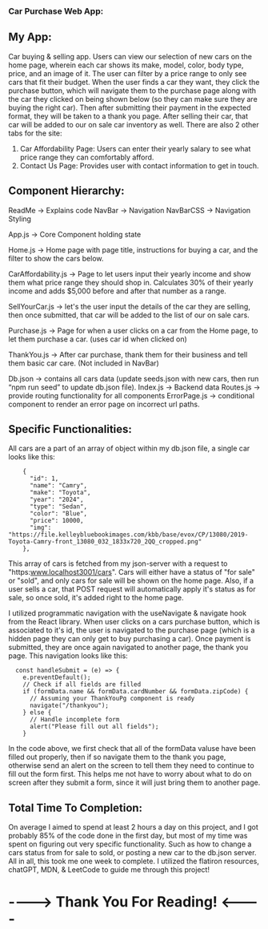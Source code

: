 ### Car Purchase Web App:

## My App:
Car buying & selling app. Users can view our selection of new cars on the home page, wherein each car shows its make, model, color, body type, price, and an image of it. The user can filter by a price range to only see cars that fit their budget. When the user finds a car they want, they click the purchase button, which will navigate them to the purchase page along with the car they clicked on being shown below (so they can make sure they are buying the right car). Then after submitting their payment in the expected format, they will be taken to a thank you page. After selling their car, that car will be added to our on sale car inventory as well. There are also 2 other tabs for the site:

1. Car Affordability Page: Users can enter their yearly salary to see what price range they can comfortably afford.
2. Contact Us Page: Provides user with contact information to get in touch.

## Component Hierarchy:

ReadMe -> Explains code
NavBar -> Navigation
NavBarCSS -> Navigation Styling

App.js -> Core Component holding state

Home.js -> Home page with page title, instructions for buying a car, and the filter to show the cars below.

CarAffordability.js -> Page to let users input their yearly income and show them what price range they should shop in. Calculates 30% of their yearly income and adds $5,000 before and after that number as a range.

SellYourCar.js -> let's the user input the details of the car they are selling, then once submitted, that car will be added to the list of our on sale cars.

Purchase.js -> Page for when a user clicks on a car from the Home page, to let them purchase a car. (uses car id when clicked on)

ThankYou.js -> After car purchase, thank them for their business and tell them basic car care. (Not included in NavBar)

Db.json -> contains all cars data (update seeds.json with new cars, then run “npm run seed” to update db.json file).
Index.js -> Backend data
Routes.js -> provide routing functionality for all components
ErrorPage.js -> conditional component to render an error page on incorrect url paths.

## Specific Functionalities:
All cars are a part of an array of object within my db.json file, a single car looks like this:

```  "cars": [
    {
      "id": 1,
      "name": "Camry",
      "make": "Toyota",
      "year": "2024",
      "type": "Sedan",
      "color": "Blue",
      "price": 10000,
      "img": "https://file.kelleybluebookimages.com/kbb/base/evox/CP/13080/2019-Toyota-Camry-front_13080_032_1833x720_2QQ_cropped.png"
    },
```

This array of cars is fetched from my json-server with a request to "https:www.localhost3001/cars". Cars will either have a status of "for sale" or "sold", and only cars for sale will be shown on the home page. Also, if a user sells a car, that POST request will automatically apply it's status as for sale, so once sold, it's added right to the home page.

I utilized programmatic navigation with the useNavigate & navigate hook from the React library. When user clicks on a cars purchase button, which is associated to it's id, the user is navigated to the purchase page (which is a hidden page they can only get to buy purchasing a car). Once payment is submitted, they are once again navigated to another page, the thank you page. This navigation looks like this:

```
  const handleSubmit = (e) => {
    e.preventDefault();
    // Check if all fields are filled
    if (formData.name && formData.cardNumber && formData.zipCode) {
      // Assuming your ThankYouPg component is ready
      navigate("/thankyou");
    } else {
      // Handle incomplete form
      alert("Please fill out all fields");
    }
```
 In the code above, we first check that all of the formData valuse have been filled out properly, then if so navigate them to the thank you page, otherwise send an alert on the screen to tell them they need to continue to fill out the form first. This helps me not have to worry about what to do on screen after they submit a form, since it will just bring them to another page. 

 ## Total Time To Completion:
 On average I aimed to spend at least 2 hours a day on this project, and I got probably 85% of the code done in the first day, but most of my time was spent on figuring out very specific functionality. Such as how to change a cars status from for sale to sold, or posting a new car to the db.json server. All in all, this took me one week to complete. I utilized the flatiron resources, chatGPT, MDN, & LeetCode to guide me through this project!

 # ----> Thank You For Reading! <----